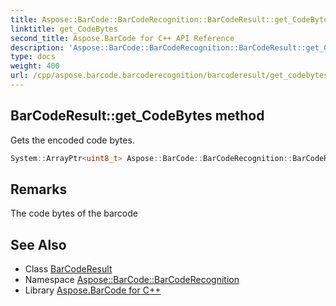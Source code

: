 ```yaml
---
title: Aspose::BarCode::BarCodeRecognition::BarCodeResult::get_CodeBytes method
linktitle: get_CodeBytes
second_title: Aspose.BarCode for C++ API Reference
description: 'Aspose::BarCode::BarCodeRecognition::BarCodeResult::get_CodeBytes method. Gets the encoded code bytes in C++.'
type: docs
weight: 400
url: /cpp/aspose.barcode.barcoderecognition/barcoderesult/get_codebytes/
---
```

## BarCodeResult::get_CodeBytes method


Gets the encoded code bytes.

```cpp
System::ArrayPtr<uint8_t> Aspose::BarCode::BarCodeRecognition::BarCodeResult::get_CodeBytes()
```

## Remarks


The code bytes of the barcode



## See Also

* Class [BarCodeResult](../)
* Namespace [Aspose::BarCode::BarCodeRecognition](../../)
* Library [Aspose.BarCode for C++](../../../)
